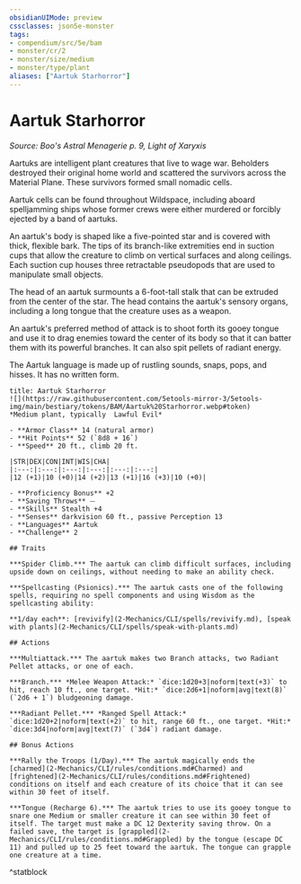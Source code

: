 ```yaml
---
obsidianUIMode: preview
cssclasses: json5e-monster
tags:
- compendium/src/5e/bam
- monster/cr/2
- monster/size/medium
- monster/type/plant
aliases: ["Aartuk Starhorror"]
---
```

# Aartuk Starhorror
*Source: Boo's Astral Menagerie p. 9, Light of Xaryxis*  

Aartuks are intelligent plant creatures that live to wage war. Beholders destroyed their original home world and scattered the survivors across the Material Plane. These survivors formed small nomadic cells.

Aartuk cells can be found throughout Wildspace, including aboard spelljamming ships whose former crews were either murdered or forcibly ejected by a band of aartuks.

An aartuk's body is shaped like a five-pointed star and is covered with thick, flexible bark. The tips of its branch-like extremities end in suction cups that allow the creature to climb on vertical surfaces and along ceilings. Each suction cup houses three retractable pseudopods that are used to manipulate small objects.

The head of an aartuk surmounts a 6-foot-tall stalk that can be extruded from the center of the star. The head contains the aartuk's sensory organs, including a long tongue that the creature uses as a weapon.

An aartuk's preferred method of attack is to shoot forth its gooey tongue and use it to drag enemies toward the center of its body so that it can batter them with its powerful branches. It can also spit pellets of radiant energy.

The Aartuk language is made up of rustling sounds, snaps, pops, and hisses. It has no written form.

```ad-statblock
title: Aartuk Starhorror
![](https://raw.githubusercontent.com/5etools-mirror-3/5etools-img/main/bestiary/tokens/BAM/Aartuk%20Starhorror.webp#token)
*Medium plant, typically  Lawful Evil*

- **Armor Class** 14 (natural armor)
- **Hit Points** 52 (`8d8 + 16`)
- **Speed** 20 ft., climb 20 ft.

|STR|DEX|CON|INT|WIS|CHA|
|:---:|:---:|:---:|:---:|:---:|:---:|
|12 (+1)|10 (+0)|14 (+2)|13 (+1)|16 (+3)|10 (+0)|

- **Proficiency Bonus** +2
- **Saving Throws** ⏤
- **Skills** Stealth +4
- **Senses** darkvision 60 ft., passive Perception 13
- **Languages** Aartuk
- **Challenge** 2

## Traits

***Spider Climb.*** The aartuk can climb difficult surfaces, including upside down on ceilings, without needing to make an ability check.

***Spellcasting (Psionics).*** The aartuk casts one of the following spells, requiring no spell components and using Wisdom as the spellcasting ability:

**1/day each**: [revivify](2-Mechanics/CLI/spells/revivify.md), [speak with plants](2-Mechanics/CLI/spells/speak-with-plants.md)

## Actions

***Multiattack.*** The aartuk makes two Branch attacks, two Radiant Pellet attacks, or one of each.

***Branch.*** *Melee Weapon Attack:* `dice:1d20+3|noform|text(+3)` to hit, reach 10 ft., one target. *Hit:* `dice:2d6+1|noform|avg|text(8)` (`2d6 + 1`) bludgeoning damage.

***Radiant Pellet.*** *Ranged Spell Attack:* `dice:1d20+2|noform|text(+2)` to hit, range 60 ft., one target. *Hit:* `dice:3d4|noform|avg|text(7)` (`3d4`) radiant damage.

## Bonus Actions

***Rally the Troops (1/Day).*** The aartuk magically ends the [charmed](2-Mechanics/CLI/rules/conditions.md#Charmed) and [frightened](2-Mechanics/CLI/rules/conditions.md#Frightened) conditions on itself and each creature of its choice that it can see within 30 feet of itself.

***Tongue (Recharge 6).*** The aartuk tries to use its gooey tongue to snare one Medium or smaller creature it can see within 30 feet of itself. The target must make a DC 12 Dexterity saving throw. On a failed save, the target is [grappled](2-Mechanics/CLI/rules/conditions.md#Grappled) by the tongue (escape DC 11) and pulled up to 25 feet toward the aartuk. The tongue can grapple one creature at a time.
```
^statblock